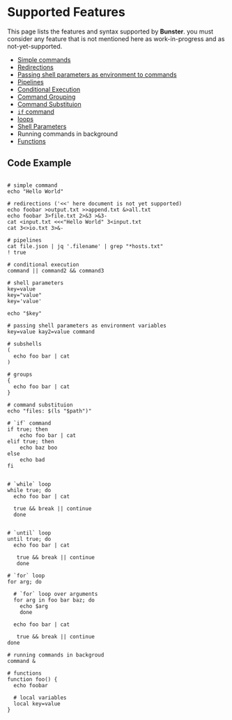 # Supported Features
This page lists the features and syntax supported by **Bunster**. you must consider any feature that is not mentioned here
as work-in-progress and as not-yet-supported.


- [Simple commands](https://www.gnu.org/software/bash/manual/bash.html#Simple-Commands)
- [Redirections](https://www.gnu.org/software/bash/manual/bash.html#Redirections)
- [Passing shell parameters as environment to commands](https://www.gnu.org/software/bash/manual/bash.html#Environment)
- [Pipelines](https://www.gnu.org/software/bash/manual/bash.html#Pipelines)
- [Conditional Execution](https://www.gnu.org/software/bash/manual/bash.html#Lists)
- [Command Grouping](https://www.gnu.org/software/bash/manual/html_node/Command-Grouping.html)
- [Command Substituion](https://www.gnu.org/software/bash/manual/html_node/Command-Substitution.html)
- [`if` command](https://www.gnu.org/software/bash/manual/html_node/Conditional-Constructs.html#index-if)
- [loops](https://www.gnu.org/software/bash/manual/bash.html#index-until)
- [Shell Parameters](https://www.gnu.org/software/bash/manual/html_node/Shell-Parameters.html)
- Running commands in background
- [Functions](https://www.gnu.org/software/bash/manual/html_node/Shell-Functions.html)

## Code Example
```shell

# simple command
echo "Hello World"

# redirections ('<<' here document is not yet supported)
echo foobar >output.txt >>append.txt &>all.txt
echo foobar 3>file.txt 2>&3 >&3-
cat <input.txt <<<"Hello World" 3<input.txt
cat 3<>io.txt 3>&-

# pipelines
cat file.json | jq '.filename' | grep "*hosts.txt"
! true

# conditional execution
command || command2 && command3

# shell parameters
key=value
key="value"
key='value'

echo "$key"

# passing shell parameters as environment variables
key=value kay2=value command

# subshells
(
  echo foo bar | cat
)

# groups
{
  echo foo bar | cat
}

# command substituion
echo "files: $(ls "$path")"

# `if` command
if true; then
    echo foo bar | cat
elif true; then
    echo baz boo
else
    echo bad
fi


# `while` loop
while true; do
  echo foo bar | cat

  true && break || continue
  done


# `until` loop
until true; do
  echo foo bar | cat

   true && break || continue
   done

# `for` loop
for arg; do

  # `for` loop over arguments
  for arg in foo bar baz; do
    echo $arg
    done

  echo foo bar | cat

   true && break || continue
done

# running commands in backgroud
command &

# functions
function foo() {
  echo foobar

  # local variables
  local key=value
}

```

